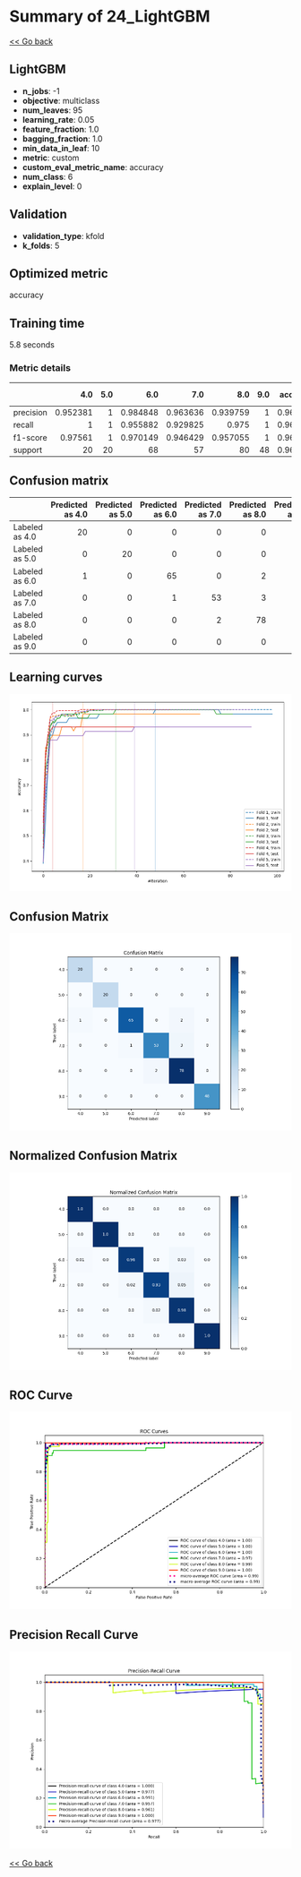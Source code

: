 # Summary of 24_LightGBM

[<< Go back](../README.md)


## LightGBM
- **n_jobs**: -1
- **objective**: multiclass
- **num_leaves**: 95
- **learning_rate**: 0.05
- **feature_fraction**: 1.0
- **bagging_fraction**: 1.0
- **min_data_in_leaf**: 10
- **metric**: custom
- **custom_eval_metric_name**: accuracy
- **num_class**: 6
- **explain_level**: 0

## Validation
 - **validation_type**: kfold
 - **k_folds**: 5

## Optimized metric
accuracy

## Training time

5.8 seconds

### Metric details
|           |       4.0 |   5.0 |       6.0 |       7.0 |       8.0 |   9.0 |   accuracy |   macro avg |   weighted avg |   logloss |
|:----------|----------:|------:|----------:|----------:|----------:|------:|-----------:|------------:|---------------:|----------:|
| precision |  0.952381 |     1 |  0.984848 |  0.963636 |  0.939759 |     1 |   0.969283 |    0.973437 |       0.969711 |  0.374645 |
| recall    |  1        |     1 |  0.955882 |  0.929825 |  0.975    |     1 |   0.969283 |    0.976784 |       0.969283 |  0.374645 |
| f1-score  |  0.97561  |     1 |  0.970149 |  0.946429 |  0.957055 |     1 |   0.969283 |    0.974874 |       0.96926  |  0.374645 |
| support   | 20        |    20 | 68        | 57        | 80        |    48 |   0.969283 |  293        |     293        |  0.374645 |


## Confusion matrix
|                |   Predicted as 4.0 |   Predicted as 5.0 |   Predicted as 6.0 |   Predicted as 7.0 |   Predicted as 8.0 |   Predicted as 9.0 |
|:---------------|-------------------:|-------------------:|-------------------:|-------------------:|-------------------:|-------------------:|
| Labeled as 4.0 |                 20 |                  0 |                  0 |                  0 |                  0 |                  0 |
| Labeled as 5.0 |                  0 |                 20 |                  0 |                  0 |                  0 |                  0 |
| Labeled as 6.0 |                  1 |                  0 |                 65 |                  0 |                  2 |                  0 |
| Labeled as 7.0 |                  0 |                  0 |                  1 |                 53 |                  3 |                  0 |
| Labeled as 8.0 |                  0 |                  0 |                  0 |                  2 |                 78 |                  0 |
| Labeled as 9.0 |                  0 |                  0 |                  0 |                  0 |                  0 |                 48 |

## Learning curves
![Learning curves](learning_curves.png)
## Confusion Matrix

![Confusion Matrix](confusion_matrix.png)


## Normalized Confusion Matrix

![Normalized Confusion Matrix](confusion_matrix_normalized.png)


## ROC Curve

![ROC Curve](roc_curve.png)


## Precision Recall Curve

![Precision Recall Curve](precision_recall_curve.png)



[<< Go back](../README.md)
